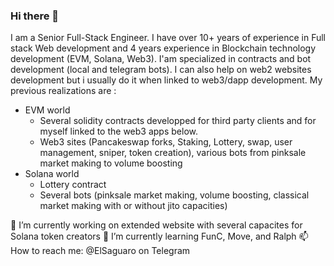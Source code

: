 ### Hi there 👋

I am a Senior Full-Stack Engineer. I have over 10+ years of experience in Full stack Web development and 4 years experience in Blockchain technology development (EVM, Solana, Web3).
I'am specialized in contracts and bot development (local and telegram bots).
I can also help on web2 websites development but i usually do it when linked to web3/dapp development.
My previous realizations are : 

 - EVM world
   - Several solidity contracts developped for third party clients and for myself linked to the web3 apps below.
   - Web3 sites (Pancakeswap forks, Staking, Lottery, swap, user management, sniper, token creation), various bots from pinksale market making to volume boosting
 - Solana world
   - Lottery contract
   - Several bots (pinksale market making, volume boosting, classical market making with or without jito capacities)


🔭 I’m currently working on extended website with several capacites for Solana token creators 
🌱 I’m currently learning FunC, Move, and Ralph 
📫 How to reach me:  @ElSaguaro on Telegram
   
